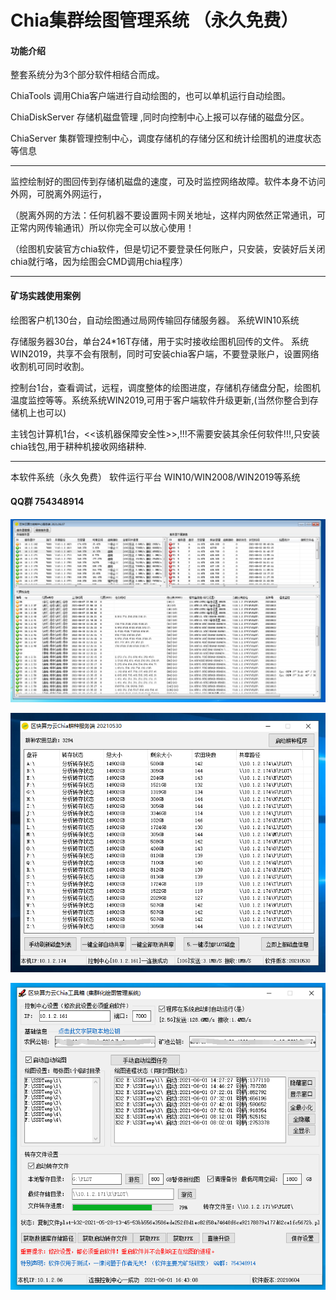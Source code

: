 # Chia集群绘图管理系统 （永久免费）

#### 功能介绍


整套系统分为3个部分软件相结合而成。

ChiaTools 调用Chia客户端进行自动绘图的，也可以单机运行自动绘图。

ChiaDiskServer 存储机磁盘管理 ,同时向控制中心上报可以存储的磁盘分区。

ChiaServer 集群管理控制中心，调度存储机的存储分区和统计绘图机的进度状态等信息

-------------------------------

监控绘制好的图回传到存储机磁盘的速度，可及时监控网络故障。软件本身不访问外网，可脱离外网运行，

（脱离外网的方法：任何机器不要设置网卡网关地址，这样内网依然正常通讯，可正常内网传输通讯）所以你完全可以放心使用！

（绘图机安装官方chia软件，但是切记不要登录任何账户，只安装，安装好后关闭chia就行咯，因为绘图会CMD调用chia程序）

-------------------------------
#### 矿场实践使用案例

绘图客户机130台，自动绘图通过局网传输回存储服务器。 系统WIN10系统

存储服务器30台，单台24*16T存储，用于实时接收绘图机回传的文件。 系统WIN2019，共享不会有限制，同时可安装chia客户端，不要登录账户，设置网络收割机可同时收割。

控制台1台，查看调试，远程，调度整体的绘图进度，存储机存储盘分配，绘图机温度监控等等。系统系统WIN2019,可用于客户端软件升级更新,(当然你整合到存储机上也可以)

主钱包计算机1台，<<该机器保障安全性>>,!!!不需要安装其余任何软件!!!,只安装chia钱包,用于耕种机接收网络耕种.


-------------------------------

本软件系统（永久免费）    软件运行平台 WIN10/WIN2008/WIN2019等系统

#### QQ群 754348914


![ChiaServer](https://github.com/gujunsu/ChiaTools/blob/main/ChiaServer20210610142343.png?raw=true "ChiaServer20210610142343.png")

![ChiaDiskServer](https://github.com/gujunsu/ChiaTools/blob/main/ChiaDiskServer20210610142654.png?raw=true "ChiaDiskServer20210610142654.png")

![ChiaTools](https://github.com/gujunsu/ChiaTools/blob/main/ChiaTools20210601164353.png?raw=true "ChiaTools20210601164353.png")


